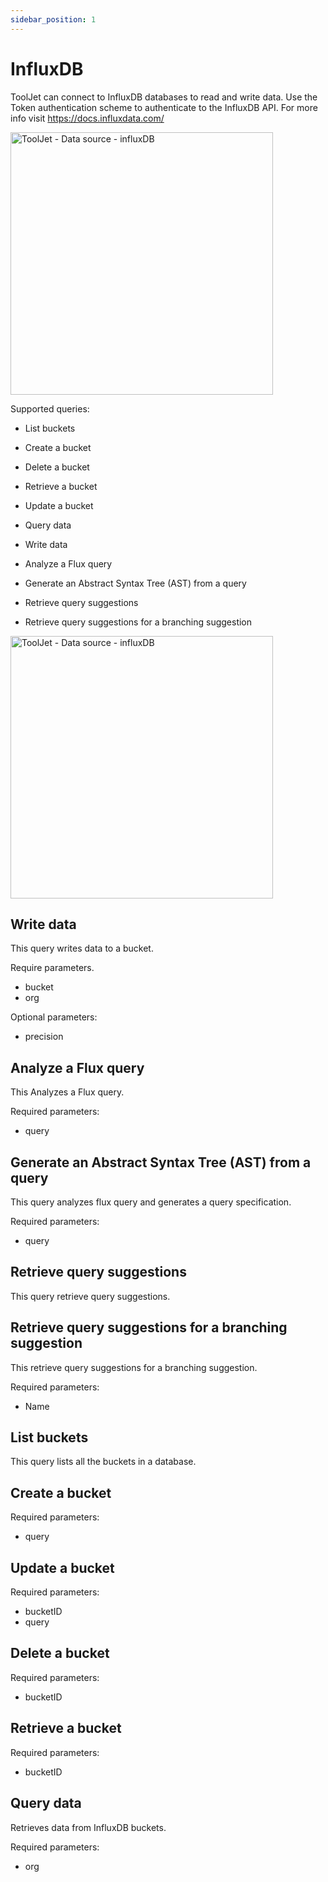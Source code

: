 ```yaml
---
sidebar_position: 1
---
```


# InfluxDB


ToolJet can connect to InfluxDB databases to read and write data. Use the Token authentication scheme to authenticate to the InfluxDB API. For more info visit https://docs.influxdata.com/

<img class="screenshot-full" src="/img/datasource-reference/influxdb/influxauth.png" alt="ToolJet - Data source - influxDB" height="420" />

Supported queries: 

- List buckets

- Create a bucket

- Delete a bucket

- Retrieve a bucket

- Update a bucket

- Query data

- Write data

- Analyze a Flux query

- Generate an Abstract Syntax Tree (AST) from a query

- Retrieve query suggestions

- Retrieve query suggestions for a branching suggestion

<img class="screenshot-full" src="/img/datasource-reference/influxdb/operations.png" alt="ToolJet - Data source - influxDB" height="420" />

## Write data 

This query writes data to a bucket.

Require parameters.

- bucket
- org

Optional parameters: 

- precision

## Analyze a Flux query 

This Analyzes a Flux query.


Required parameters:

- query


## Generate an Abstract Syntax Tree (AST) from a query

This query analyzes flux query and generates a query specification.


Required parameters: 

- query

## Retrieve query suggestions 

This query retrieve query suggestions.

## Retrieve query suggestions for a branching suggestion 

This retrieve query suggestions for a branching suggestion.

Required parameters:
- Name

## List buckets 

This query lists all the buckets in a database.
## Create a bucket 

Required parameters: 

- query

## Update a bucket

Required parameters:
- bucketID
- query

## Delete a bucket

Required parameters:
- bucketID

## Retrieve a bucket 

Required parameters:
- bucketID

## Query data

Retrieves data from InfluxDB buckets.

Required parameters:
- org	



